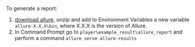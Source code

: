 To generate a report:
1. [download allure](https://github.com/allure-framework/allure2/releases), unzip and add to Environment Variables a new variable `allure-X.X.X\bin`, where X.X.X is the version of Allure.
2. In Command Prompt go to `player\example_result\allure_report` and perform a command `allure serve allure-results`